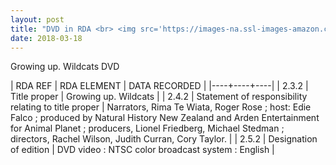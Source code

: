 ```yaml
---
layout: post
title: "DVD in RDA <br> <img src='https://images-na.ssl-images-amazon.com/images/I/51wQHqY9RgL._SY445_.jpg'>"
date: 2018-03-18
---
```


<div class="show"> Growing up. Wildcats DVD </div>



| RDA REF | RDA ELEMENT | DATA RECORDED |
|----+----+----|
| 2.3.2 | Title proper | Growing up. Wildcats |
| 2.4.2 | Statement of responsibility relating to title proper | Narrators, Rima Te Wiata, Roger Rose ; host: Edie Falco ; produced by Natural History New Zealand and Arden Entertainment for Animal Planet ; producers, Lionel Friedberg, Michael Stedman ; directors, Rachel Wilson, Judith Curran, Cory Taylor. |
| 2.5.2 | Designation of edition | DVD video : NTSC color broadcast system : English |
